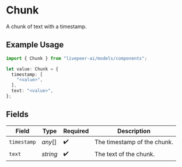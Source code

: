 # Chunk

A chunk of text with a timestamp.

## Example Usage

```typescript
import { Chunk } from "livepeer-ai/models/components";

let value: Chunk = {
  timestamp: [
    "<value>",
  ],
  text: "<value>",
};
```

## Fields

| Field                       | Type                        | Required                    | Description                 |
| --------------------------- | --------------------------- | --------------------------- | --------------------------- |
| `timestamp`                 | *any*[]                     | :heavy_check_mark:          | The timestamp of the chunk. |
| `text`                      | *string*                    | :heavy_check_mark:          | The text of the chunk.      |